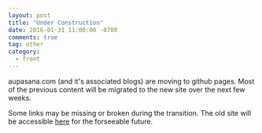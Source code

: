 ```yaml
---
layout: post
title: "Under Construction"
date: 2016-01-31 11:00:00 -0700
comments: true
tag: other
category: 
  - front
---
```


aupasana.com (and it's associated blogs) are moving to github pages.
Most of the previous content will be migrated to the new site over the next few weeks. 
<!--more-->
Some links may be missing or broken during the transition.
The old site will be accessible [here](http://old.aupasana.com)
for the forseeable future.
